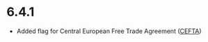 # 6.4.1

- Added flag for Central European Free Trade Agreement ([CEFTA](https://en.wikipedia.org/wiki/Central_European_Free_Trade_Agreement))
